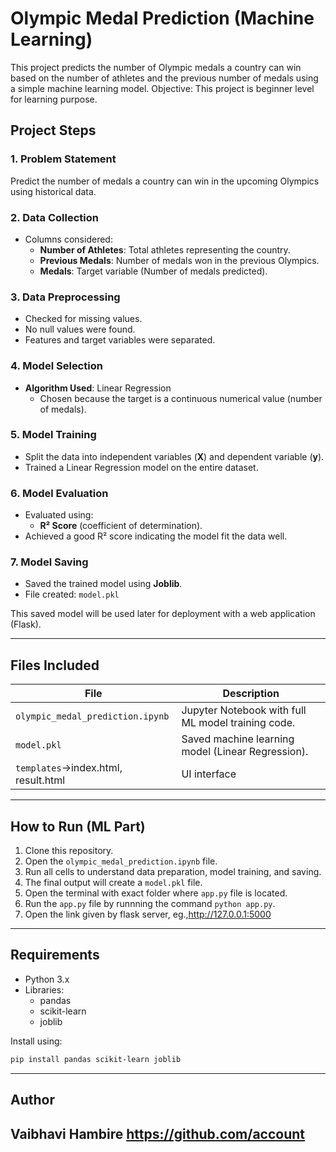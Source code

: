 # Olympic Medal Prediction (Machine Learning)

This project predicts the number of Olympic medals a country can win based on the number of athletes and the previous number of medals using a simple machine learning model.
Objective: This project is beginner level for learning purpose.

## Project Steps

### 1. Problem Statement
Predict the number of medals a country can win in the upcoming Olympics using historical data.

### 2. Data Collection
- Columns considered:
  - **Number of Athletes**: Total athletes representing the country.
  - **Previous Medals**: Number of medals won in the previous Olympics.
  - **Medals**: Target variable (Number of medals predicted).

### 3. Data Preprocessing
- Checked for missing values.
- No null values were found.
- Features and target variables were separated.

### 4. Model Selection
- **Algorithm Used**: Linear Regression
  - Chosen because the target is a continuous numerical value (number of medals).

### 5. Model Training
- Split the data into independent variables (**X**) and dependent variable (**y**).
- Trained a Linear Regression model on the entire dataset.

### 6. Model Evaluation
- Evaluated using:
  - **R² Score** (coefficient of determination).
- Achieved a good R² score indicating the model fit the data well.

### 7. Model Saving
- Saved the trained model using **Joblib**.
- File created: `model.pkl`

This saved model will be used later for deployment with a web application (Flask).

---

## Files Included

| File         | Description                       |
|--------------|------------------------------------|
| `olympic_medal_prediction.ipynb` | Jupyter Notebook with full ML model training code. |
| `model.pkl`  | Saved machine learning model (Linear Regression). |
| `templates`->index.html, result.html | UI interface |
---

## How to Run (ML Part)

1. Clone this repository.
2. Open the `olympic_medal_prediction.ipynb` file.
3. Run all cells to understand data preparation, model training, and saving.
4. The final output will create a `model.pkl` file.
5. Open the terminal with exact folder where `app.py` file is located.
6. Run the `app.py` file by runnning the command `python app.py`.
7. Open the link given by flask server, eg.,http://127.0.0.1:5000

---

## Requirements

- Python 3.x
- Libraries:
  - pandas
  - scikit-learn
  - joblib

Install using:

```bash
pip install pandas scikit-learn joblib
```

---


## Author

Vaibhavi Hambire
https://github.com/account
---
